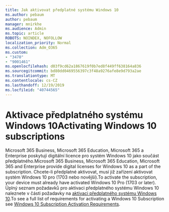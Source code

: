 ```yaml
---
title: Jak aktivovat předplatné systému Windows 10
ms.author: pebaum
author: pebaum
manager: mnirkhe
ms.audience: Admin
ms.topic: article
ROBOTS: NOINDEX, NOFOLLOW
localization_priority: Normal
ms.collection: Adm_O365
ms.custom:
- "3470"
- "9001461"
ms.openlocfilehash: d03f9cd62a1867619f0b7ed8f449ff638164a836
ms.sourcegitcommit: bd80dd0469556397c3f48a9276afe8e9d793a2ae
ms.translationtype: MT
ms.contentlocale: cs-CZ
ms.lasthandoff: 12/19/2019
ms.locfileid: "40744565"
---
```

# <a name="activating-windows-10-subscriptions"></a><span data-ttu-id="5ad14-102">Aktivace předplatného systému Windows 10</span><span class="sxs-lookup"><span data-stu-id="5ad14-102">Activating Windows 10 subscriptions</span></span>

<span data-ttu-id="5ad14-103">Microsoft 365 Business, Microsoft 365 Education, Microsoft 365 a Enterprise poskytují digitální licence pro systém Windows 10 jako součást předplatného.</span><span class="sxs-lookup"><span data-stu-id="5ad14-103">Microsoft 365 Business, Microsoft 365 Education, Microsoft 365 and Enterprise provide digital licenses for Windows 10 as a part of the subscription.</span></span> <span data-ttu-id="5ad14-104">Chcete-li předplatné aktivovat, musí již zařízení aktivovat systém Windows 10 pro (1703 nebo novější).</span><span class="sxs-lookup"><span data-stu-id="5ad14-104">To activate the subscription, your device must already have activated Windows 10 Pro (1703 or later).</span></span> <span data-ttu-id="5ad14-105">Úplný seznam požadavků pro aktivaci předplatného systému Windows 10 naleznete v části požadavky na [aktivaci předplatného systému Windows 10](https://docs.microsoft.com/windows/deployment/windows-10-subscription-activation#requirements).</span><span class="sxs-lookup"><span data-stu-id="5ad14-105">To see a full list of requirements for activating a Windows 10 Subscription see [Windows 10 Subscription Activation Requirements](https://docs.microsoft.com/windows/deployment/windows-10-subscription-activation#requirements).</span></span>
